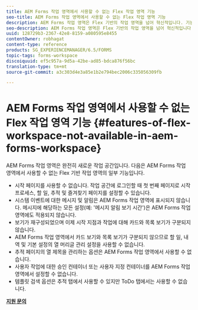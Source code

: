 ```yaml
---
title: AEM Forms 작업 영역에서 사용할 수 없는 Flex 작업 영역 기능
seo-title: AEM Forms 작업 영역에서 사용할 수 없는 Flex 작업 영역 기능
description: AEM Forms 작업 영역은 Flex 기반의 작업 영역을 넘어 혁신적입니다. 기능 및 기능의 차이점에 대해 살펴볼 수 있습니다.
seo-description: AEM Forms 작업 영역은 Flex 기반의 작업 영역을 넘어 혁신적입니다. 기능 및 기능의 차이점에 대해 살펴볼 수 있습니다.
uuid: 128729b3-2367-42e8-8159-a080595e8455
contentOwner: robhagat
content-type: reference
products: SG_EXPERIENCEMANAGER/6.5/FORMS
topic-tags: forms-workspace
discoiquuid: ef5c957a-9d5a-42be-ad85-bdca876f56bc
translation-type: tm+mt
source-git-commit: a3c303d4e3a85e1b2e794bec2006c335056309fb

---
```



# AEM Forms 작업 영역에서 사용할 수 없는 Flex 작업 영역 기능 {#features-of-flex-workspace-not-available-in-aem-forms-workspace}

AEM Forms 작업 영역은 완전히 새로운 작업 공간입니다. 다음은 AEM Forms 작업 영역에서 사용할 수 없는 Flex 기반 작업 영역의 일부 기능입니다.

* 시작 페이지를 사용할 수 없습니다. 작업 공간에 로그인할 때 첫 번째 페이지로 시작 프로세스, 할 일, 추적 및 즐겨찾기 페이지를 설정할 수 있습니다.
* 시스템 이벤트에 대한 메시지 및 알림은 AEM Forms 작업 영역에 표시되지 않습니다. 메시지에 해당하는 모든 설정(예: &#39;메시지 알림 보기 시간&#39;)은 AEM Forms 작업 영역에도 적용되지 않습니다.
* 보기가 재구성되었으며 이제 시작 지점과 작업에 대해 카드와 목록 보기가 구분되지 않습니다.
* AEM Forms 작업 영역에서 카드 보기와 목록 보기가 구분되지 않으므로 할 일, 내역 및 기본 설정의 열 머리글 관리 설정을 사용할 수 없습니다.
* 추적 페이지의 열 제목을 관리하는 옵션은 AEM Forms 작업 영역에서 사용할 수 없습니다.
* 사용자 작업에 대한 승인 컨테이너 또는 사용자 지정 컨테이너를 AEM Forms 작업 영역에서 설정할 수 없습니다.
* 템플릿 검색 옵션은 추적 탭에서 사용할 수 있지만 ToDo 탭에서는 사용할 수 없습니다.

**[지원 문의](https://www.adobe.com/account/sign-in.supportportal.html)**
